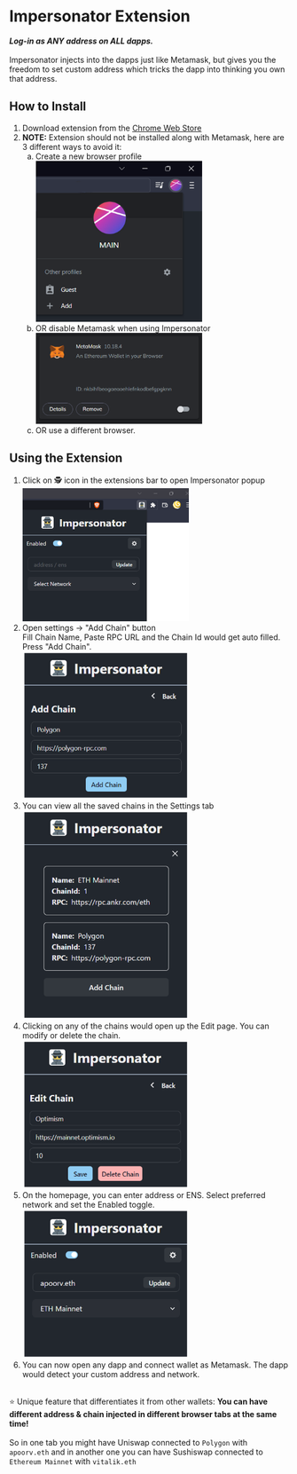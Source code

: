 # Impersonator Extension

<i><b>Log-in as ANY address on ALL dapps.</b></i><br />
<br />
Impersonator injects into the dapps just like Metamask, but gives you the freedom to set custom address which tricks the dapp into thinking you own that address.

## How to Install

<ol>
  <li>
    Download extension from the <a href="https://chrome.google.com/webstore/detail/impersonator/hgihfkmoibhccfdohjdbklmmcknjjmgl">Chrome Web Store</a>
  </li>

  <li> 
    <b>NOTE:</b> Extension should not be installed along with Metamask, here are 3 different ways to avoid it:<br/>
    <ol type="a">
      <li>
        Create a new browser profile <br />
        <img src="./.github/installation/browser-profile.png" width="300rem"/>
      </li>
      <li>
        OR disable Metamask when using Impersonator <br />
        <img src="./.github/installation/disable-mm.png" width="300rem" />
      </li>
      <li>
        OR use a different browser.
      </li>
    </ol>
  </li>
</ol>

## Using the Extension

1. Click on 🕵️ icon in the extensions bar to open Impersonator popup <br />
   <img src="./.github/usage/popup.png" width="300rem" />
2. Open settings -> "Add Chain" button<br />
   Fill Chain Name, Paste RPC URL and the Chain Id would get auto filled. Press "Add Chain". <br />
   <img src="./.github/usage/add-chain.png" width="300rem" />
3. You can view all the saved chains in the Settings tab <br />
   <img src="./.github/usage/chains.png" width="300rem" />
4. Clicking on any of the chains would open up the Edit page. You can modify or delete the chain. <br />
   <img src="./.github/usage/edit-chain.png" width="300rem" />
5. On the homepage, you can enter address or ENS. Select preferred network and set the Enabled toggle. <br />
   <img src="./.github/usage/homepage.png" width="300rem" />
6. You can now open any dapp and connect wallet as Metamask. The dapp would detect your custom address and network.

<br />
⭐ Unique feature that differentiates it from other wallets: <b>You can have different address & chain injected in different browser tabs at the same time! </b><br /><br />
So in one tab you might have Uniswap connected to <code>Polygon</code> with <code>apoorv.eth</code> and in another one you can have Sushiswap connected to <code>Ethereum Mainnet</code> with <code>vitalik.eth</code>
